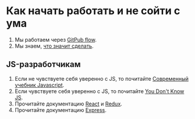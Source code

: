 # Как начать работать и не сойти с ума

1. Мы работаем через [GitРub flow](https://guides.github.com/introduction/flow/).
2. Мы знаем, [что значит сделать](https://ksoftware.livejournal.com/202173.html).

## JS-разработчикам
1. Если не чувствуете себя уверенно с JS, то почитайте [Современный учебник Javascript](https://learn.javascript.ru/).
2. Если чувствуете себя уверенно с JS, то почитайте [You Don't Know JS](https://github.com/getify/You-Dont-Know-JS]).
3. Прочитайте документацию [React](https://reactjs.org/) и [Redux](https://redux.js.org/).
4. Прочитайте документацию [Express](http://expressjs.com/).

